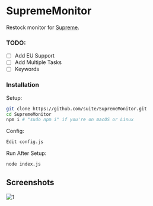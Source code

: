 # SupremeMonitor
Restock monitor for [Supreme](https://supremenewyork.com).

### TODO:
- [ ] Add EU Support
- [ ] Add Multiple Tasks
- [ ] Keywords

### Installation
Setup:

```sh
git clone https://github.com/suite/SupremeMonitor.git
cd SupremeMonitor
npm i # "sudo npm i" if you're on macOS or Linux
```

Config:
```sh
Edit config.js
```

Run After Setup:

```sh
node index.js
```
## Screenshots
![1](https://i.imgur.com/DBwJmHK.png)
